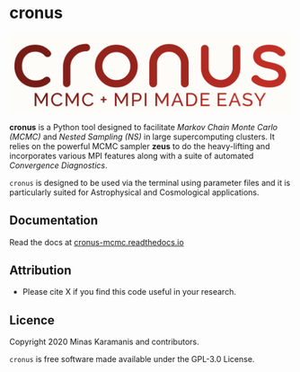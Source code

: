 # cronus

![logo](logo.png)

**cronus** is a Python tool designed to facilitate *Markov Chain Monte Carlo (MCMC)* and *Nested Sampling (NS)*
in large supercomputing clusters. It relies on the powerful MCMC sampler **zeus** to do the heavy-lifting and
incorporates various MPI features along with a suite of automated *Convergence Diagnostics*. 

``cronus`` is designed to be used via the terminal using parameter files and it is particularly suited for
Astrophysical and Cosmological applications.


## Documentation

Read the docs at [cronus-mcmc.readthedocs.io](https://cronus-mcmc.readthedocs.io)

## Attribution

- Please cite X if you find this code useful in your research.


## Licence

Copyright 2020 Minas Karamanis and contributors.

``cronus`` is free software made available under the GPL-3.0 License.